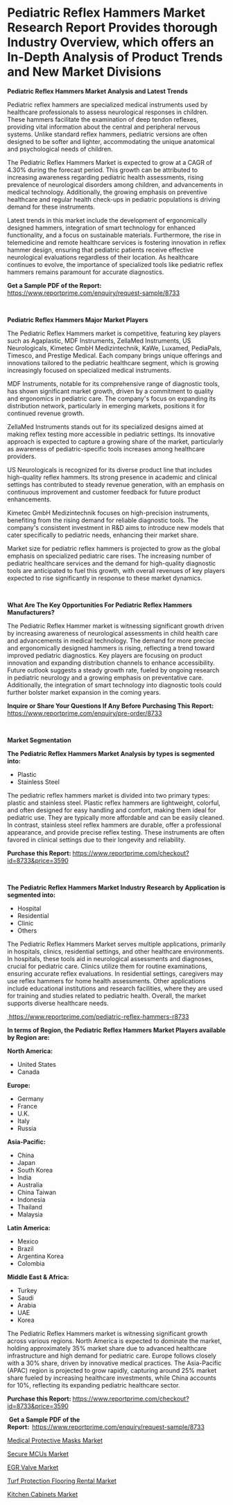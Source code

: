 <p><h1>Pediatric Reflex Hammers Market Research Report Provides thorough Industry Overview, which offers an In-Depth Analysis of Product Trends and New Market Divisions</h1></p><p><strong>Pediatric Reflex Hammers Market Analysis and Latest Trends</strong></p>
<p><p>Pediatric reflex hammers are specialized medical instruments used by healthcare professionals to assess neurological responses in children. These hammers facilitate the examination of deep tendon reflexes, providing vital information about the central and peripheral nervous systems. Unlike standard reflex hammers, pediatric versions are often designed to be softer and lighter, accommodating the unique anatomical and psychological needs of children.</p><p>The Pediatric Reflex Hammers Market is expected to grow at a CAGR of 4.30% during the forecast period. This growth can be attributed to increasing awareness regarding pediatric health assessments, rising prevalence of neurological disorders among children, and advancements in medical technology. Additionally, the growing emphasis on preventive healthcare and regular health check-ups in pediatric populations is driving demand for these instruments.</p><p>Latest trends in this market include the development of ergonomically designed hammers, integration of smart technology for enhanced functionality, and a focus on sustainable materials. Furthermore, the rise in telemedicine and remote healthcare services is fostering innovation in reflex hammer design, ensuring that pediatric patients receive effective neurological evaluations regardless of their location. As healthcare continues to evolve, the importance of specialized tools like pediatric reflex hammers remains paramount for accurate diagnostics.</p></p>
<p><strong>Get a Sample PDF of the Report:&nbsp;</strong> <a href="https://www.reportprime.com/enquiry/request-sample/8733">https://www.reportprime.com/enquiry/request-sample/8733</a></p>
<p>&nbsp;</p>
<p><strong>Pediatric Reflex Hammers Major Market Players</strong></p>
<p><p>The Pediatric Reflex Hammers market is competitive, featuring key players such as Agaplastic, MDF Instruments, ZellaMed Instruments, US Neurologicals, Kimetec GmbH Medizintechnik, KaWe, Luxamed, PediaPals, Timesco, and Prestige Medical. Each company brings unique offerings and innovations tailored to the pediatric healthcare segment, which is growing increasingly focused on specialized medical instruments.</p><p>MDF Instruments, notable for its comprehensive range of diagnostic tools, has shown significant market growth, driven by a commitment to quality and ergonomics in pediatric care. The company's focus on expanding its distribution network, particularly in emerging markets, positions it for continued revenue growth.</p><p>ZellaMed Instruments stands out for its specialized designs aimed at making reflex testing more accessible in pediatric settings. Its innovative approach is expected to capture a growing share of the market, particularly as awareness of pediatric-specific tools increases among healthcare providers.</p><p>US Neurologicals is recognized for its diverse product line that includes high-quality reflex hammers. Its strong presence in academic and clinical settings has contributed to steady revenue generation, with an emphasis on continuous improvement and customer feedback for future product enhancements.</p><p>Kimetec GmbH Medizintechnik focuses on high-precision instruments, benefiting from the rising demand for reliable diagnostic tools. The company's consistent investment in R&D aims to introduce new models that cater specifically to pediatric needs, enhancing their market share.</p><p>Market size for pediatric reflex hammers is projected to grow as the global emphasis on specialized pediatric care rises. The increasing number of pediatric healthcare services and the demand for high-quality diagnostic tools are anticipated to fuel this growth, with overall revenues of key players expected to rise significantly in response to these market dynamics.</p></p>
<p>&nbsp;</p>
<p><strong>What Are The Key Opportunities For Pediatric Reflex Hammers Manufacturers?</strong></p>
<p><p>The Pediatric Reflex Hammer market is witnessing significant growth driven by increasing awareness of neurological assessments in child health care and advancements in medical technology. The demand for more precise and ergonomically designed hammers is rising, reflecting a trend toward improved pediatric diagnostics. Key players are focusing on product innovation and expanding distribution channels to enhance accessibility. Future outlook suggests a steady growth rate, fueled by ongoing research in pediatric neurology and a growing emphasis on preventative care. Additionally, the integration of smart technology into diagnostic tools could further bolster market expansion in the coming years.</p></p>
<p><strong>Inquire or Share Your Questions If Any Before Purchasing This Report:</strong> <a href="https://www.reportprime.com/enquiry/pre-order/8733">https://www.reportprime.com/enquiry/pre-order/8733</a></p>
<p>&nbsp;</p>
<p><strong>Market Segmentation</strong></p>
<p><strong>The Pediatric Reflex Hammers Market Analysis by types is segmented into:</strong></p>
<p><ul><li>Plastic</li><li>Stainless Steel</li></ul></p>
<p><p>The pediatric reflex hammers market is divided into two primary types: plastic and stainless steel. Plastic reflex hammers are lightweight, colorful, and often designed for easy handling and comfort, making them ideal for pediatric use. They are typically more affordable and can be easily cleaned. In contrast, stainless steel reflex hammers are durable, offer a professional appearance, and provide precise reflex testing. These instruments are often favored in clinical settings due to their longevity and reliability.</p></p>
<p><strong>Purchase this Report:&nbsp;</strong><a href="https://www.reportprime.com/checkout?id=8733&price=3590">https://www.reportprime.com/checkout?id=8733&price=3590</a></p>
<p>&nbsp;</p>
<p><strong>The Pediatric Reflex Hammers Market Industry Research by Application is segmented into:</strong></p>
<p><ul><li>Hospital</li><li>Residential</li><li>Clinic</li><li>Others</li></ul></p>
<p><p>The Pediatric Reflex Hammers Market serves multiple applications, primarily in hospitals, clinics, residential settings, and other healthcare environments. In hospitals, these tools aid in neurological assessments and diagnoses, crucial for pediatric care. Clinics utilize them for routine examinations, ensuring accurate reflex evaluations. In residential settings, caregivers may use reflex hammers for home health assessments. Other applications include educational institutions and research facilities, where they are used for training and studies related to pediatric health. Overall, the market supports diverse healthcare needs.</p></p>
<p><a href="https://www.reportprime.com/pediatric-reflex-hammers-r8733">&nbsp;https://www.reportprime.com/pediatric-reflex-hammers-r8733</a></p>
<p><strong>In terms of Region, the Pediatric Reflex Hammers Market Players available by Region are:</strong></p>
<p>
    <p> <strong> North America: </strong>
        <ul>
            <li>United States</li>
            <li>Canada</li>
        </ul>
        </p> 
    <p> <strong> Europe: </strong>
        <ul>
            <li>Germany</li>
            <li>France</li>
            <li>U.K.</li>
            <li>Italy</li>
            <li>Russia</li>
        </ul>
        </p> 
    <p> <strong> Asia-Pacific: </strong>
        <ul>
            <li>China</li>
            <li>Japan</li>
            <li>South Korea</li>
            <li>India</li>
            <li>Australia</li>
            <li>China Taiwan</li>
            <li>Indonesia</li>
            <li>Thailand</li>
            <li>Malaysia</li>
        </ul>
        </p> 
    <p> <strong> Latin America: </strong>
        <ul>
            <li>Mexico</li>
            <li>Brazil</li>
            <li>Argentina Korea</li>
            <li>Colombia</li>
        </ul>
        </p> 
    <p> <strong> Middle East & Africa: </strong>
        <ul>
            <li>Turkey</li>
            <li>Saudi</li>
            <li>Arabia</li>
            <li>UAE</li>
            <li>Korea</li>
        </ul>
    </p>
    </p>
<p><p>The Pediatric Reflex Hammers market is witnessing significant growth across various regions. North America is expected to dominate the market, holding approximately 35% market share due to advanced healthcare infrastructure and high demand for pediatric care. Europe follows closely with a 30% share, driven by innovative medical practices. The Asia-Pacific (APAC) region is projected to grow rapidly, capturing around 25% market share fueled by increasing healthcare investments, while China accounts for 10%, reflecting its expanding pediatric healthcare sector.</p></p>
<p><strong>Purchase this Report: </strong><a href="https://www.reportprime.com/checkout?id=8733&price=3590">https://www.reportprime.com/checkout?id=8733&price=3590</a></p>
<p>&nbsp;<strong>Get a Sample PDF of the Report:&nbsp;&nbsp;</strong><a href="https://www.reportprime.com/enquiry/request-sample/8733">https://www.reportprime.com/enquiry/request-sample/8733</a></p>
<p><strong></strong></p>
<p><p><a href="https://medium.com/@heather.ogden68774/the-global-medical-protective-masks-market-is-a-dynamic-and-growing-industry-2784489f7088">Medical Protective Masks Market</a></p><p><a href="https://issuu.com/reportprime-2/docs/secure-mcus-market-size-2030.pptx_8ff60b359813bd">Secure MCUs Market</a></p><p><a href="https://www.linkedin.com/pulse/egr-valve-market-trends-detailed-study-its-segmentation-kel7e?trackingId=1YP6Dsu5SoOYtMPQxv7soQ%3D%3D">EGR Valve Market</a></p><p><a href="https://issuu.com/reportprime-2/docs/turf-protection-flooring-rental-mar_64c3c8b6248682">Turf Protection Flooring Rental Market</a></p><p><a href="https://medium.com/@heather.ogden68774/the-kitchen-cabinets-industry-analysis-report-offers-a-comprehensive-and-current-examination-of-2d8d5067f8ee">Kitchen Cabinets Market</a></p></p>